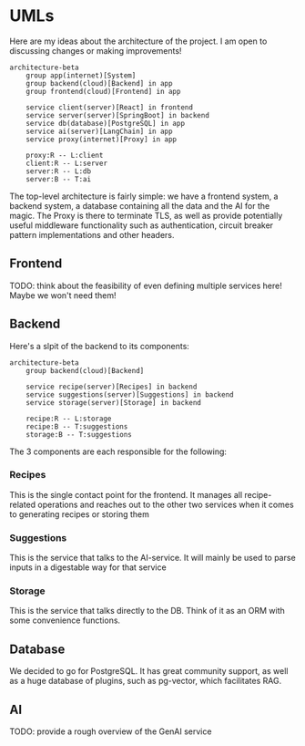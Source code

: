 # UMLs

Here are my ideas about the architecture of the project. I am open to discussing changes or making improvements!

```mermaid
architecture-beta
    group app(internet)[System]
    group backend(cloud)[Backend] in app
    group frontend(cloud)[Frontend] in app

    service client(server)[React] in frontend
    service server(server)[SpringBoot] in backend
    service db(database)[PostgreSQL] in app
    service ai(server)[LangChain] in app
    service proxy(internet)[Proxy] in app

    proxy:R -- L:client
    client:R -- L:server
    server:R -- L:db
    server:B -- T:ai
```

The top-level architecture is fairly simple: we have a frontend system, a backend system, a database containing all the data and the AI for the magic. The Proxy is there to terminate TLS, as well as provide potentially useful middleware functionality such as authentication, circuit breaker pattern implementations and other headers.

## Frontend

TODO: think about the feasibility of even defining multiple services here! Maybe we won't need them!

## Backend

Here's a slpit of the backend to its components:

```mermaid
architecture-beta
    group backend(cloud)[Backend]

    service recipe(server)[Recipes] in backend
    service suggestions(server)[Suggestions] in backend
    service storage(server)[Storage] in backend

    recipe:R -- L:storage
    recipe:B -- T:suggestions
    storage:B -- T:suggestions
```

The 3 components are each responsible for the following:

### Recipes

This is the single contact point for the frontend. It manages all recipe-related operations and reaches out to the other two services when it comes to generating recipes or storing them

### Suggestions

This is the service that talks to the AI-service. It will mainly be used to parse inputs in a digestable way for that service

### Storage

This is the service that talks directly to the DB. Think of it as an ORM with some convenience functions.

## Database

We decided to go for PostgreSQL. It has great community support, as well as a huge database of plugins, such as pg-vector, which facilitates RAG.

## AI

TODO: provide a rough overview of the GenAI service
